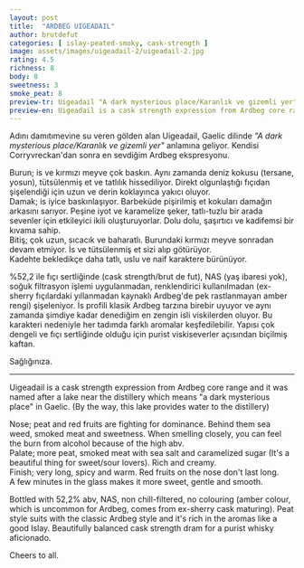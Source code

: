 ```yaml
---
layout: post
title:  "ARDBEG UIGEADAIL"
author: brutdefut
categories: [ islay-peated-smoky, cask-strength ]
image: assets/images/uigeadail-2/uigeadail-2.jpg
rating: 4.5
richness: 8
body: 8
sweetness: 3
smoke_peat: 8
preview-tr: Uigeadail "A dark mysterious place/Karanlık ve gizemli yer" anlamına geliyor. 
preview-en: Uigeadail is a cask strength expression from Ardbeg core range.
---
```


Adını damıtımevine su veren gölden alan Uigeadail, Gaelic dilinde *"A dark mysterious place/Karanlık ve gizemli yer"* anlamına geliyor. Kendisi Corryvreckan'dan sonra en sevdiğim Ardbeg ekspresyonu. 

Burun; is ve kırmızı meyve çok baskın. Aynı zamanda deniz kokusu (tersane, yosun), tütsülenmiş et ve tatlılık hissediliyor. Direkt olgunlaştığı fıçıdan şişelendiği için uzun ve derin koklayınca yakıcı oluyor.  
Damak; is iyice baskınlaşıyor. Barbeküde pişirilmiş et kokuları damağın arkasını sarıyor. Peşine iyot ve karamelize şeker, tatlı-tuzlu bir arada sevenler için etkileyici ikili oluşturuyorlar. Dolu dolu, şaşırtıcı ve kadifemsi bir kıvama sahip.  
Bitiş; çok uzun, sıcacık ve baharatlı. Burundaki kırmızı meyve sonradan devam etmiyor. İs ve tütsülenmiş et sizi alıp götürüyor.  
Kadehte bekledikçe daha tatlı, uslu ve naif karaktere bürünüyor. 

%52,2 ile fıçı sertliğinde (cask strength/brut de fut), NAS (yaş ibaresi yok), soğuk filtrasyon işlemi uygulanmadan, renklendirici kullanılmadan (ex-sherry fıçılardaki yıllanmadan kaynaklı Ardbeg'de pek rastlanmayan amber rengi) şişeleniyor. 
İs profili klasik Ardbeg tarzına birebir uyuyor ve aynı zamanda şimdiye kadar denediğim en zengin isli viskilerden oluyor. Bu karakteri nedeniyle her tadımda farklı aromalar keşfedilebilir. Yapısı çok dengeli ve fıçı sertliğinde olduğu için purist viskiseverler açısından biçilmiş kaftan. 

Sağlığınıza.

---------------------------------------------------------------------------

<p id="english"></p>

Uigeadail is a cask strength expression from Ardbeg core range and it was named after a lake near the distillery which means "a dark mysterious place" in Gaelic. (By the way, this lake provides water to the distillery)

Nose; peat and red fruits are fighting for dominance. Behind them sea weed, smoked meat and sweetness. When smelling closely, you can feel the burn from alcohol because of the high abv.  
Palate; more peat, smoked meat with sea salt and caramelized sugar (It's a beautiful thing for sweet/sour lovers). Rich and creamy.  
Finish; very long, spicy and warm. Red fruits on the nose don't last long.  
A few minutes in the glass makes it more sweet, gentle and smooth.

Bottled with 52,2% abv, NAS, non chill-filtered, no colouring (amber colour, which is uncommon for Ardbeg, comes from ex-sherry cask maturing).
Peat style suits with the classic Ardbeg style and it's rich in the aromas like a good Islay. Beautifully balanced cask strength dram for a purist whisky aficionado. 

Cheers to all. 
